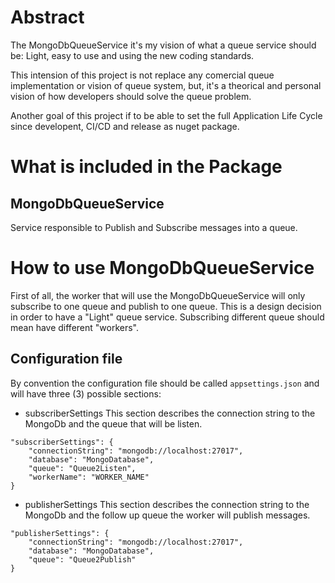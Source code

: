 # Abstract

The MongoDbQueueService it's my vision of what a queue service should be: Light, easy to use and using the new coding standards.

This intension of this project is not replace any comercial queue implementation or vision of queue system, but, it's a theorical and personal vision of how developers should solve the queue problem.

Another goal of this project if to be able to set the full Application Life Cycle since developent, CI/CD and release as nuget package.


# What is included in the Package

## MongoDbQueueService

Service responsible to Publish and Subscribe messages into a queue. 


# How to use MongoDbQueueService

First of all, the worker that will use the MongoDbQueueService will only subscribe to one queue and publish to one queue. 
This is a design decision in order to have a "Light" queue service.
Subscribing different queue should mean have different "workers".

## Configuration file
By convention the configuration file should be called ```appsettings.json``` and will have three (3) possible sections:

* subscriberSettings
This section describes the connection string to the MongoDb and the queue that will be listen.
```
"subscriberSettings": {
    "connectionString": "mongodb://localhost:27017",
    "database": "MongoDatabase",
    "queue": "Queue2Listen",
    "workerName": "WORKER_NAME"
}
```


* publisherSettings
This section describes the connection string to the MongoDb and the follow up queue the worker will publish messages.
```
"publisherSettings": {
    "connectionString": "mongodb://localhost:27017",
    "database": "MongoDatabase",
    "queue": "Queue2Publish" 
}
```